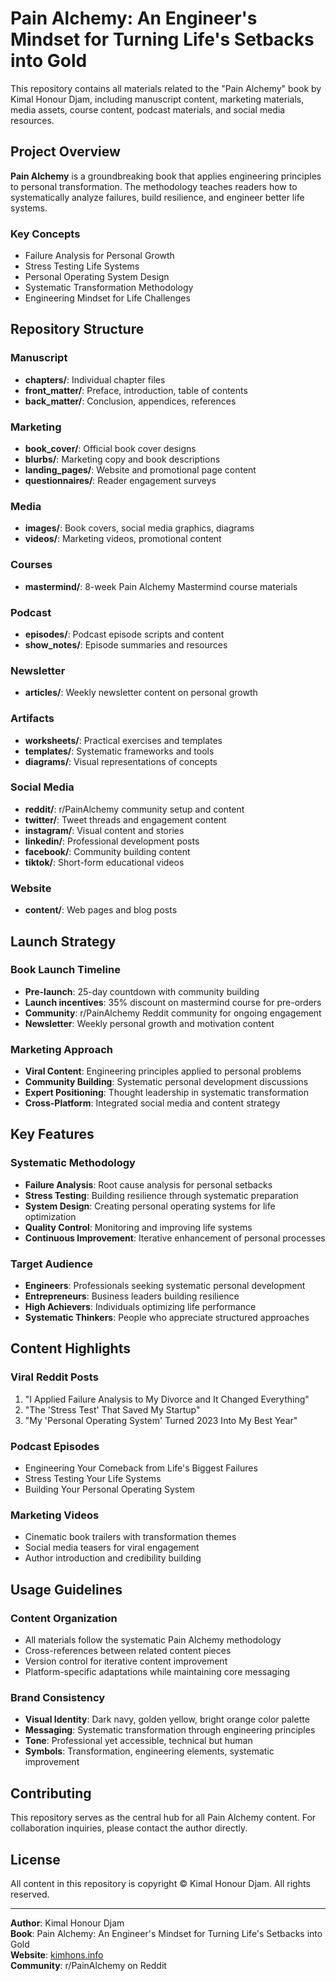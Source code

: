 # Pain Alchemy: An Engineer's Mindset for Turning Life's Setbacks into Gold

This repository contains all materials related to the "Pain Alchemy" book by Kimal Honour Djam, including manuscript content, marketing materials, media assets, course content, podcast materials, and social media resources.

## Project Overview

**Pain Alchemy** is a groundbreaking book that applies engineering principles to personal transformation. The methodology teaches readers how to systematically analyze failures, build resilience, and engineer better life systems.

### Key Concepts
- Failure Analysis for Personal Growth
- Stress Testing Life Systems
- Personal Operating System Design
- Systematic Transformation Methodology
- Engineering Mindset for Life Challenges

## Repository Structure

### Manuscript
- **chapters/**: Individual chapter files
- **front_matter/**: Preface, introduction, table of contents
- **back_matter/**: Conclusion, appendices, references

### Marketing
- **book_cover/**: Official book cover designs
- **blurbs/**: Marketing copy and book descriptions
- **landing_pages/**: Website and promotional page content
- **questionnaires/**: Reader engagement surveys

### Media
- **images/**: Book covers, social media graphics, diagrams
- **videos/**: Marketing videos, promotional content

### Courses
- **mastermind/**: 8-week Pain Alchemy Mastermind course materials

### Podcast
- **episodes/**: Podcast episode scripts and content
- **show_notes/**: Episode summaries and resources

### Newsletter
- **articles/**: Weekly newsletter content on personal growth

### Artifacts
- **worksheets/**: Practical exercises and templates
- **templates/**: Systematic frameworks and tools
- **diagrams/**: Visual representations of concepts

### Social Media
- **reddit/**: r/PainAlchemy community setup and content
- **twitter/**: Tweet threads and engagement content
- **instagram/**: Visual content and stories
- **linkedin/**: Professional development posts
- **facebook/**: Community building content
- **tiktok/**: Short-form educational videos

### Website
- **content/**: Web pages and blog posts

## Launch Strategy

### Book Launch Timeline
- **Pre-launch**: 25-day countdown with community building
- **Launch incentives**: 35% discount on mastermind course for pre-orders
- **Community**: r/PainAlchemy Reddit community for ongoing engagement
- **Newsletter**: Weekly personal growth and motivation content

### Marketing Approach
- **Viral Content**: Engineering principles applied to personal problems
- **Community Building**: Systematic personal development discussions
- **Expert Positioning**: Thought leadership in systematic transformation
- **Cross-Platform**: Integrated social media and content strategy

## Key Features

### Systematic Methodology
- **Failure Analysis**: Root cause analysis for personal setbacks
- **Stress Testing**: Building resilience through systematic preparation
- **System Design**: Creating personal operating systems for life optimization
- **Quality Control**: Monitoring and improving life systems
- **Continuous Improvement**: Iterative enhancement of personal processes

### Target Audience
- **Engineers**: Professionals seeking systematic personal development
- **Entrepreneurs**: Business leaders building resilience
- **High Achievers**: Individuals optimizing life performance
- **Systematic Thinkers**: People who appreciate structured approaches

## Content Highlights

### Viral Reddit Posts
1. "I Applied Failure Analysis to My Divorce and It Changed Everything"
2. "The 'Stress Test' That Saved My Startup"
3. "My 'Personal Operating System' Turned 2023 Into My Best Year"

### Podcast Episodes
- Engineering Your Comeback from Life's Biggest Failures
- Stress Testing Your Life Systems
- Building Your Personal Operating System

### Marketing Videos
- Cinematic book trailers with transformation themes
- Social media teasers for viral engagement
- Author introduction and credibility building

## Usage Guidelines

### Content Organization
- All materials follow the systematic Pain Alchemy methodology
- Cross-references between related content pieces
- Version control for iterative content improvement
- Platform-specific adaptations while maintaining core messaging

### Brand Consistency
- **Visual Identity**: Dark navy, golden yellow, bright orange color palette
- **Messaging**: Systematic transformation through engineering principles
- **Tone**: Professional yet accessible, technical but human
- **Symbols**: Transformation, engineering elements, systematic improvement

## Contributing

This repository serves as the central hub for all Pain Alchemy content. For collaboration inquiries, please contact the author directly.

## License

All content in this repository is copyright © Kimal Honour Djam. All rights reserved.

---

**Author**: Kimal Honour Djam  
**Book**: Pain Alchemy: An Engineer's Mindset for Turning Life's Setbacks into Gold  
**Website**: [kimhons.info](https://kimhons.info)  
**Community**: r/PainAlchemy on Reddit
